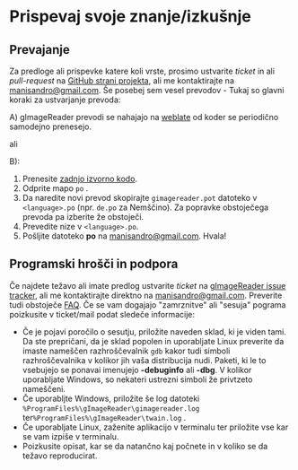 # Prispevaj svoje znanje/izkušnje
## Prevajanje
Za predloge ali prispevke katere koli vrste, prosimo ustvarite *ticket* in ali *pull-request* na [GitHub strani projekta](https://github.com/manisandro/gImageReader), ali me kontaktirajte na [manisandro@gmail.com](mailto:manisandro@gmail.com). Še posebej sem vesel prevodov - Tukaj so glavni koraki za ustvarjanje prevoda:

A) gImageReader prevodi se nahajajo na [weblate](https://hosted.weblate.org/projects/gimagereader/) od koder se periodično samodejno prenesejo.

ali

B):

1. Prenesite [zadnjo izvorno kodo](https://github.com/manisandro/gImageReader/archive/master.zip).
2. Odprite mapo `po` .
3. Da naredite novi prevod skopirajte `gimagereader.pot` datoteko v `<language>.po` (npr. `de.po` za Nemščino). Za popravke obstoječega prevoda pa izberite že obstoječi.
4. Prevedite nize v `<language>.po`.
5. Pošljite datoteko **po** na [manisandro@gmail.com](mailto:manisandro@gmail.com). Hvala!

## Programski hrošči in podpora

Če najdete težavo ali imate predlog ustvarite *ticket* na [gImageReader issue tracker](https://github.com/manisandro/gImageReader/issues), ali me kontaktirajte direktno na [manisandro@gmail.com](mailto:manisandro@gmail.com). Preverite tudi obstoječe [FAQ](https://github.com/manisandro/gImageReader/wiki/FAQ). Če se vam dogajajo "zamrznitve" ali "sesuja" pograma poizkusite v ticket/mail podat sledeče informacije:

- Če je pojavi poročilo o sesutju, priložite naveden sklad, ki je viden tami. Da ste prepričani, da je sklad popolen in uporabljate Linux preverite da imaste nameščen razhroščevalnik `gdb` kakor tudi  simboli razhroščevalnika v kolikor jih vaša distribucija nudi. Paketi, ki le to vsebujejo se ponavai imenujejo **<packagename>-debuginfo** ali **<packagename>-dbg**. V kolikor uporabljate Windows, so nekateri ustrezni simboli že privtzeto nameščeni.
- Če uporabljte Windows, priložite še log datoteki `%ProgramFiles%\gImageReader\gimagereader.log` ter`%ProgramFiles%\gImageReader\twain.log` .
- Če uporabljate Linux, zaženite aplikacijo v terminalu ter priložite vse kar se vam izpiše v terminalu.
- Poizkusite opisat, kar se da natančno kaj počnete in v koliko se da težavo reproducirat.
